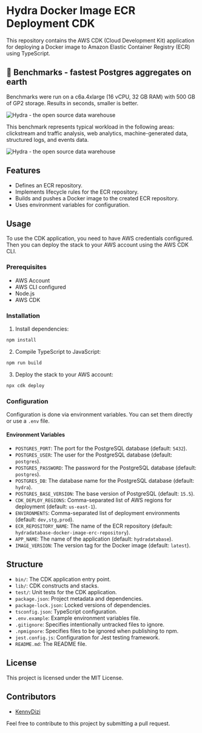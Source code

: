 # Hydra Docker Image ECR Deployment CDK

This repository contains the AWS CDK (Cloud Development Kit) application for deploying a Docker image to Amazon Elastic Container Registry (ECR) using TypeScript.

## 💪 Benchmarks - fastest Postgres aggregates on earth

Benchmarks were run on a c6a.4xlarge (16 vCPU, 32 GB RAM) with 500 GB of GP2 storage. Results in seconds, smaller is better.

![Hydra - the open source data warehouse](https://github.com/hydradatabase/hydra/blob/main/.images/ReadmeBenchmarks.png)

This benchmark represents typical workload in the following areas: clickstream and traffic analysis, web analytics, machine-generated data, structured logs, and events data.

![Hydra - the open source data warehouse](https://github.com/hydradatabase/hydra/blob/main/.images/FasterthanPG.png)

## Features

- Defines an ECR repository.
- Implements lifecycle rules for the ECR repository.
- Builds and pushes a Docker image to the created ECR repository.
- Uses environment variables for configuration.

## Usage

To use the CDK application, you need to have AWS credentials configured. Then you can deploy the stack to your AWS account using the AWS CDK CLI.

### Prerequisites

- AWS Account
- AWS CLI configured
- Node.js
- AWS CDK

### Installation

1. Install dependencies:

```bash
npm install
```

2. Compile TypeScript to JavaScript:

```bash
npm run build
```

3. Deploy the stack to your AWS account:

```bash
npx cdk deploy
```

### Configuration

Configuration is done via environment variables. You can set them directly or use a `.env` file.

#### Environment Variables

- `POSTGRES_PORT`: The port for the PostgreSQL database (default: `5432`).
- `POSTGRES_USER`: The user for the PostgreSQL database (default: `postgres`).
- `POSTGRES_PASSWORD`: The password for the PostgreSQL database (default: `postgres`).
- `POSTGRES_DB`: The database name for the PostgreSQL database (default: `hydra`).
- `POSTGRES_BASE_VERSION`: The base version of PostgreSQL (default: `15.5`).
- `CDK_DEPLOY_REGIONS`: Comma-separated list of AWS regions for deployment (default: `us-east-1`).
- `ENVIRONMENTS`: Comma-separated list of deployment environments (default: `dev,stg,prod`).
- `ECR_REPOSITORY_NAME`: The name of the ECR repository (default: `hydradatabase-docker-image-erc-repository`).
- `APP_NAME`: The name of the application (default: `hydradatabase`).
- `IMAGE_VERSION`: The version tag for the Docker image (default: `latest`).

## Structure

- `bin/`: The CDK application entry point.
- `lib/`: CDK constructs and stacks.
- `test/`: Unit tests for the CDK application.
- `package.json`: Project metadata and dependencies.
- `package-lock.json`: Locked versions of dependencies.
- `tsconfig.json`: TypeScript configuration.
- `.env.example`: Example environment variables file.
- `.gitignore`: Specifies intentionally untracked files to ignore.
- `.npmignore`: Specifies files to be ignored when publishing to npm.
- `jest.config.js`: Configuration for Jest testing framework.
- `README.md`: The README file.

## License

This project is licensed under the MIT License.

## Contributors

- [KennyDizi](https://github.com/KennyDizi)

Feel free to contribute to this project by submitting a pull request.
